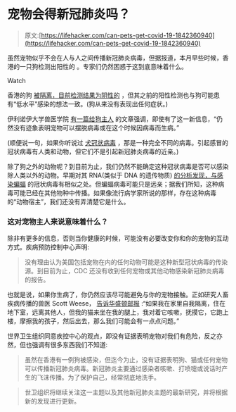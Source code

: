 # 宠物会得新冠肺炎吗？

> 原文:[https://lifehacker.com/can-pets-get-covid-19-1842360940](https://lifehacker.com/can-pets-get-covid-19-1842360940)

虽然宠物似乎不会在人与人之间传播新冠肺炎病毒，但据报道，本月早些时候，香港的一只狗检测出阳性的 。专家们仍然困惑于这到底意味着什么。

Watch

香港的狗 [被隔离，目前检测结果为阴性的](https://www.washingtonpost.com/science/2020/03/13/dogs-pets-coronavirus/) ，但其之前的阳性检测也与狗可能患有“低水平”感染的想法一致。(狗从来没有表现出任何症状。)

伊利诺伊大学兽医学院 [有一篇给狗主人](https://vetmed.illinois.edu/pet_column/coronavirus-pets/) 的文章强调，即使有了这一新信息，“仍然没有迹象表明宠物可以摆脱病毒或在这个时候因病毒而生病。”

(顺便说一句，如果你听说过 [犬冠状病毒](https://vcahospitals.com/know-your-pet/coronavirus-disease-in-dogs) ，那是一种完全不同的病毒。引起感冒的冠状病毒有人类和动物，但它们不是引起新冠肺炎病毒的近亲。)

除了狗之外的动物呢？到目前为止，我们仍然不能确定这种冠状病毒是否可以感染除人类以外的动物。早期对其 RNA(类似于 DNA 的遗传物质) [的分析发现，与感染蝙蝠](https://www.sciencemag.org/news/2020/01/mining-coronavirus-genomes-clues-outbreak-s-origins) 的冠状病毒有相似之处。但蝙蝠病毒可能只是远亲；据我们所知，这种病毒可能已经在其他物种中传播。如果像流行病学家所说的那样，存在这种病毒的“动物宿主”，我们还没有弄清楚它是什么。

### 这对宠物主人来说意味着什么？

除非有更多的信息，否则当你健康的时候，可能没有必要改变你和你的宠物的互动方式。疾病预防控制中心声明:

> 没有理由认为美国包括宠物在内的任何动物可能是这种新型冠状病毒的传染源。到目前为止，CDC 还没有收到任何宠物或其他动物感染新冠肺炎病毒的报告。

也就是说，如果你生病了，你仍然应该尽可能避免与你的宠物接触。正如研究人畜疾病传播的兽医 Scott Weese， [告诉华盛顿邮报](https://www.washingtonpost.com/science/2020/03/05/coronavirus-dogs-cats/) :“如果我在家里自我隔离，住在地下室，远离其他人，但我的猫来坐在我的腿上，我对着它咳嗽，抚摸它，它跑上楼，摩擦我的孩子，然后出去，那么我们可能会有一点点问题。”

世界卫生组织同意疾控中心的观点，即没有证据表明宠物对我们有危险，反之亦然，但也强调有很多东西我们不知道:

> 虽然在香港有一例狗被感染，但迄今为止，没有证据表明狗、猫或任何宠物可以传播新冠肺炎病毒。新冠肺炎主要通过感染者咳嗽、打喷嚏或说话时产生的飞沫传播。为了保护自己，经常彻底地洗手。

> 世卫组织将继续关注这一主题以及其他新冠肺炎主题的最新研究，并将根据新的发现进行更新。
